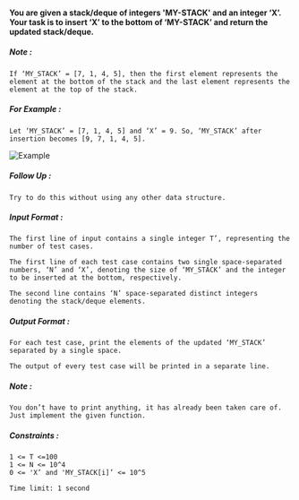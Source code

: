 #### You are given a stack/deque of integers 'MY-STACK' and an integer ‘X’. Your task is to insert ‘X’ to the bottom of ‘MY-STACK’ and return the updated stack/deque.

##### Note :

    If ‘MY_STACK’ = [7, 1, 4, 5], then the first element represents the element at the bottom of the stack and the last element represents the element at the top of the stack.
    

##### For Example :

    Let ‘MY_STACK’ = [7, 1, 4, 5] and ‘X’ = 9. So, ‘MY_STACK’ after insertion becomes [9, 7, 1, 4, 5].
    

![Example](https://ninjasfiles.s3.amazonaws.com/asset_0000000000000245_1613806948_example_stack(1).png)

##### Follow Up :

    Try to do this without using any other data structure.
    

##### Input Format :

    The first line of input contains a single integer T’, representing the number of test cases.
    
    The first line of each test case contains two single space-separated numbers, ‘N’ and ‘X’, denoting the size of ‘MY_STACK’ and the integer to be inserted at the bottom, respectively.
    
    The second line contains ‘N’ space-separated distinct integers denoting the stack/deque elements.
    

##### Output Format :

    For each test case, print the elements of the updated ‘MY_STACK’ separated by a single space.
    
    The output of every test case will be printed in a separate line. 
    

##### Note :

    You don’t have to print anything, it has already been taken care of. Just implement the given function.
    

##### Constraints :

    1 <= T <=100
    1 <= N <= 10^4
    0 <= 'X’ and 'MY_STACK[i]’ <= 10^5
    
    Time limit: 1 second
